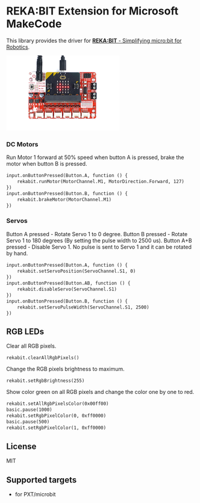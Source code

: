 # REKA:BIT Extension for Microsoft MakeCode

This library provides the driver for [**REKA:BIT** - Simplifying micro:bit for Robotics](https://www.cytron.io/p-reka-bit).

![REKA:BIT](https://raw.githubusercontent.com/CytronTechnologies/pxt-rekabit/master/icon.png)

### DC Motors

Run Motor 1 forward at 50% speed when button A is pressed, brake the motor when button B is pressed.

```blocks
input.onButtonPressed(Button.A, function () {
    rekabit.runMotor(MotorChannel.M1, MotorDirection.Forward, 127)
})
input.onButtonPressed(Button.B, function () {
    rekabit.brakeMotor(MotorChannel.M1)
})
```

### Servos

Button A pressed - Rotate Servo 1 to 0 degree.
Button B pressed - Rotate Servo 1 to 180 degrees (By setting the pulse width to 2500 us).
Button A+B pressed - Disable Servo 1. No pulse is sent to Servo 1 and it can be rotated by hand.

```blocks
input.onButtonPressed(Button.A, function () {
    rekabit.setServoPosition(ServoChannel.S1, 0)
})
input.onButtonPressed(Button.AB, function () {
    rekabit.disableServo(ServoChannel.S1)
})
input.onButtonPressed(Button.B, function () {
    rekabit.setServoPulseWidth(ServoChannel.S1, 2500)
})
```

## RGB LEDs

Clear all RGB pixels.

```blocks
rekabit.clearAllRgbPixels()
```

Change the RGB pixels brightness to maximum.

```blocks
rekabit.setRgbBrightness(255)
```

Show color green on all RGB pixels and change the color one by one to red.

```blocks
rekabit.setAllRgbPixelsColor(0x00ff00)
basic.pause(1000)
rekabit.setRgbPixelColor(0, 0xff0000)
basic.pause(500)
rekabit.setRgbPixelColor(1, 0xff0000)
```

## License

MIT

## Supported targets

* for PXT/microbit

